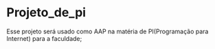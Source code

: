 # Projeto_de_pi
Esse projeto será usado como AAP na matéria de  PI(Programação para Internet) para a faculdade;
